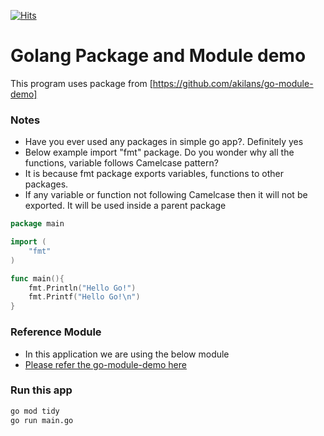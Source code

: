 [![Hits](https://hits.seeyoufarm.com/api/count/incr/badge.svg?url=https%3A%2F%2Fgithub.com%2Fakilans%2Fgolang-mini-projects%2Ftree%2Fmain%2F09-pack-mod-demo&count_bg=%2379C83D&title_bg=%23555555&icon=&icon_color=%23E7E7E7&title=hits&edge_flat=false)](https://hits.seeyoufarm.com)

# Golang Package and Module demo

This program uses package from [https://github.com/akilans/go-module-demo]

### Notes

- Have you ever used any packages in simple go app?. Definitely yes
- Below example import "fmt" package. Do you wonder why all the functions, variable follows Camelcase pattern?
- It is because fmt package exports variables, functions to other packages.
- If any variable or function not following Camelcase then it will not be exported. It will be used inside a parent package

```go
package main

import (
    "fmt"
)

func main(){
    fmt.Println("Hello Go!")
    fmt.Printf("Hello Go!\n")
}

```

### Reference Module

- In this application we are using the below module
- [Please refer the go-module-demo here ](https://github.com/akilans/go-module-demo)

### Run this app

```bash
go mod tidy
go run main.go
```
